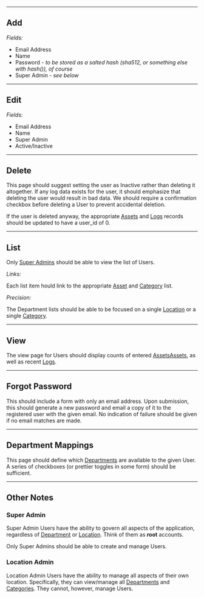 
---


## Add ##
_Fields:_
  * Email Address
  * Name
  * Password - _to be stored as a salted hash (sha512, or something else with hash()), of course_
  * Super Admin - _see below_


---


## Edit ##
_Fields:_
  * Email Address
  * Name
  * Super Admin
  * Active/Inactive


---


## Delete ##
This page should suggest setting the user as Inactive rather than deleting it altogether. If any log data exists for the user, it should emphasize that deleting the user would result in bad data. We should require a confirmation checkbox before deleting a User to prevent accidental deletion.

If the user is deleted anyway, the appropriate [Assets](Assets.md) and [Logs](Logs.md) records should be updated to have a user\_id of 0.


---


## List ##
Only [Super Admins](#Super_Admin.md) should be able to view the list of Users.

_Links:_

Each list item hould link to the appropriate [Asset](Assets#List.md) and [Category](Categories#List.md) list.

_Precision:_

The Department lists should be able to be focused on a single [Location](Locations.md) or a single [Category](Categories.md).


---


## View ##
The view page for Users should display counts of entered [AssetsAssets](AssetsAssets.md), as well as recent [Logs](Logs.md).


---


## Forgot Password ##
This should include a form with only an email address. Upon submission, this should generate a new password and email a copy of it to the registered user with the given email. No indication of failure should be given if no email matches are made.


---


## Department Mappings ##
This page should define which [Departments](Departments.md) are available to the given User. A series of checkboxes (or prettier toggles in some form) should be sufficient.


---


## Other Notes ##

### Super Admin ###
Super Admin Users have the ability to govern all aspects of the application, regardless of [Department](Departments.md) or [Location](Locations.md). Think of them as **root** accounts.

Only Super Admins should be able to create and manage Users.

### Location Admin ###
Location Admin Users have the ability to manage all aspects of their own location. Specifically, they can view/manage all [Departments](Departments.md) and [Categories](Categories.md). They cannot, however, manage Users.